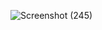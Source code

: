 
![Screenshot (245)](https://github.com/user-attachments/assets/d7fa24d6-687d-4719-8c8c-0bec2a485017)
